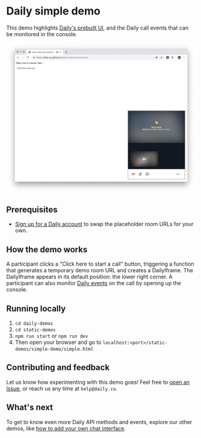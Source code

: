 # Daily simple demo
This demo highlights [Daily's prebuilt UI](https://www.daily.co/blog/prebuilt-ui/), and the Daily call events that can be monitored in the console. 

![Daily prebuilt video chat widget sits in bottom right corner of screen](./screenshot-simple-demo.png)

## Prerequisites 
* [Sign up for a Daily account](https://dashboard.daily.co/signup) to swap the placeholder room URLs for your own. 

## How the demo works 
A participant clicks a "Click here to start a call" button, triggering a function that generates a temporary demo room URL and creates a DailyIframe. The DailyIframe appears in its default position: the lower right corner. A participant can also monitor [Daily events](https://docs.daily.co/reference#events) on the call by opening up the console. 

## Running locally 
1. `cd daily-demos`
2. `cd static-demos`
3. `npm run start` or `npm run dev`
4. Then open your browser and go to `localhost:<port>/static-demos/simple-demo/simple.html`

## Contributing and feedback 
Let us know how experimenting with this demo goes! Feel free to [open an Issue](https://github.com/daily-co/daily-demos/issues), or reach us any time at `help@daily.co`.

## What's next 
To get to know even more Daily API methods and events, explore our other demos, like [how to add your own chat interface](https://github.com/daily-co/daily-demos/tree/main/static-demos/simple-chat-demo).